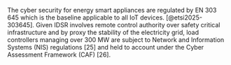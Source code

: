 
The cyber security for energy smart appliances are regulated by EN 303 645 which is the baseline applicable to all IoT devices. [@etsi2025-303645]. Given IDSR involves remote control authority over safety critical infrastructure and by proxy the stability of the electricity grid, load controllers managing over 300 MW are subject to Network and Information Systems (NIS) regulations [25] and held to account under the Cyber Assessment Framework (CAF) [26].